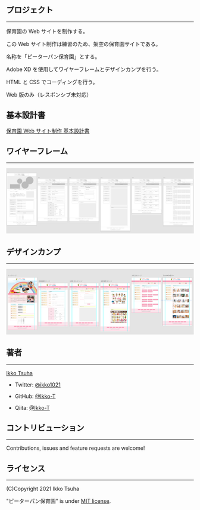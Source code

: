 ## プロジェクト

---

保育園の Web サイトを制作する。

この Web サイト制作は練習のため、架空の保育園サイトである。

名称を「ピーターパン保育園」とする。

Adobe XD を使用してワイヤーフレームとデザインカンプを行う。

HTML と CSS でコーディングを行う。

Web 版のみ（レスポンシブ未対応）

## 基本設計書

[保育園 Web サイト制作 基本設計書](https://docs.google.com/spreadsheets/d/1NhHNSZG-liwr7R1xmrXBefBGMAdNPT8KCBhuZf4qCFk/edit?usp=sharing)

## ワイヤーフレーム

---

![screenshot](wire_frame.png)

## デザインカンプ

---

![screenshot](design.png)

## 著者

---

[Ikko Tsuha]()

- Twitter: [@ikko1021](https://twitter.com/ikko1021)

- GitHub: [@Ikko-T](https://github.com/Ikko-T)

- Qiita: <a href="https://qiita.com/Ikko-T" rel="nofollow">@Ikko-T</a>

## コントリビューション

---

Contributions, issues and feature requests are welcome!

## ライセンス

---

(C)Copyright 2021 Ikko Tsuha

"ピーターパン保育園" is under [MIT license](https://en.wikipedia.org/wiki/MIT_License).
